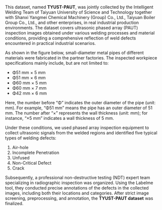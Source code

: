 This dataset, named **TYUST-PAUT**, was jointly collected by the Intelligent Welding Team of Taiyuan University of Science and Technology together with Shanxi Yangmei Chemical Machinery (Group) Co., Ltd., Taiyuan Boiler Group Co., Ltd., and other enterprises, in real industrial production environments. The dataset covers ultrasonic phased array (PAUT) inspection images obtained under various welding processes and material conditions, providing a comprehensive reflection of weld defects encountered in practical industrial scenarios.

As shown in the figure below, small-diameter metal pipes of different materials were fabricated in the partner factories. The inspected workpiece specifications mainly include, but are not limited to:

* Φ51 mm × 5 mm
* Φ51 mm × 6 mm
* Φ60 mm × 5 mm
* Φ60 mm × 7 mm
* Φ42 mm × 6 mm

Here, the number before “Φ” indicates the outer diameter of the pipe (unit: mm). For example, “Φ51 mm” means the pipe has an outer diameter of 51 mm. The number after “×” represents the wall thickness (unit: mm); for instance, “×5 mm” indicates a wall thickness of 5 mm.

Under these conditions, we used phased array inspection equipment to collect ultrasonic signals from the welded regions and identified five typical types of welding defects:

1. Air-hole
2. Incomplete Penetration
3. Unfused
4. Non-Critical Defect
5. Crack

Subsequently, a professional non-destructive testing (NDT) expert team specializing in radiographic inspection was organized. Using the Labelme tool, they conducted precise annotations of the defects in the collected images, including both their locations and categories. After strict image screening, preprocessing, and annotation, the **TYUST-PAUT dataset** was finalized.
